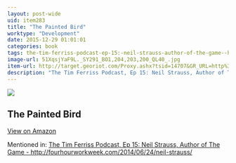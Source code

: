 ```yaml
---
layout: post-wide
uid: item283
title: "The Painted Bird"
worktype: "Development"
date: 2015-12-29 01:01:01
categories: book
tags: the-tim-ferriss-podcast-ep-15:-neil-strauss-author-of-the-game--http://fourhourworkweek.com/2014/06/24/neil-strauss/
image-url: 51XqsjYaF9L._SY291_BO1,204,203,200_QL40_.jpg
item-url: http://target.georiot.com/Proxy.ashx?tsid=14707&GR_URL=http%3A%2F%2Fwww.amazon.com%2FPainted-Bird-Jerzy-Kosinski%2Fdp%2F080213422X
description: "The Tim Ferriss Podcast, Ep 15: Neil Strauss, Author of The Game - http://fourhourworkweek.com/2014/06/24/neil-strauss/"
---
```

<a href="http://target.georiot.com/Proxy.ashx?tsid=14707&GR_URL=http%3A%2F%2Fwww.amazon.com%2FPainted-Bird-Jerzy-Kosinski%2Fdp%2F080213422X" target="blank"><img src="../../../../img/thumbs/51XqsjYaF9L._SY291_BO1,204,203,200_QL40_.jpg" class="prod-img"></a>
<h2>The Painted Bird</h2>
<p><a class="btn btn-primary" href="http://target.georiot.com/Proxy.ashx?tsid=14707&GR_URL=http%3A%2F%2Fwww.amazon.com%2FPainted-Bird-Jerzy-Kosinski%2Fdp%2F080213422X" target="blank">View on Amazon</a><p>
<p>Mentioned in: <a href="http://fourhourworkweek.com/2014/06/24/neil-strauss/" target="blank">The Tim Ferriss Podcast, Ep 15: Neil Strauss, Author of The Game - http://fourhourworkweek.com/2014/06/24/neil-strauss/</a></p>
